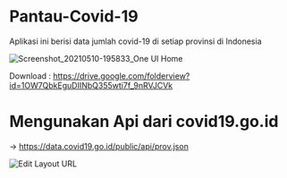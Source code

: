 # Pantau-Covid-19

Aplikasi ini berisi data jumlah covid-19 di setiap provinsi di Indonesia


![Screenshot_20210510-195833_One UI Home](https://user-images.githubusercontent.com/59316805/117652554-8304d780-b1bd-11eb-90f5-21e86e99c4e1.jpg)


Download : https://drive.google.com/folderview?id=1OW7QbkEguDIINbQ355wti7f_9nRVJCVk
# Mengunakan Api dari covid19.go.id
-> https://data.covid19.go.id/public/api/prov.json

![Edit Layout URL](https://user-images.githubusercontent.com/59316805/117650543-0b35ad80-b1bb-11eb-9a4a-8cc28e91c6c2.png)

